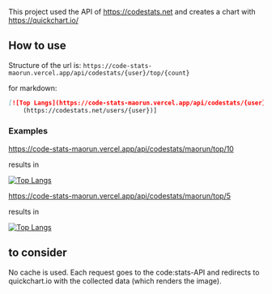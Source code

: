 This project used the API of https://codestats.net
and creates a chart with https://quickchart.io/

## How to use

Structure of the url is: `https://code-stats-maorun.vercel.app/api/codestats/{user}/top/{count}`

for markdown:
```markdown
[![Top Langs](https://code-stats-maorun.vercel.app/api/codestats/{user}/top/{count})] \
    (https://codestats.net/users/{user})]
```

### Examples
https://code-stats-maorun.vercel.app/api/codestats/maorun/top/10

results in 

[![Top Langs](https://code-stats-maorun.vercel.app/api/codestats/maorun/top/10)](https://codestats.net/users/maorun)

https://code-stats-maorun.vercel.app/api/codestats/maorun/top/5

results in 

[![Top Langs](https://code-stats-maorun.vercel.app/api/codestats/maorun/top/5)](https://codestats.net/users/maorun)

## to consider
No cache is used. Each request goes to the code:stats-API and redirects to quickchart.io with the collected data (which renders the image).

